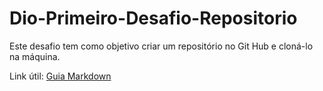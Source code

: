 # Dio-Primeiro-Desafio-Repositorio
Este desafio tem como objetivo criar um repositório no Git Hub  e cloná-lo na máquina.

Link útil:
[Guia Markdown](http://www.markdownguide.com/)
